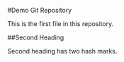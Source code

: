 #Demo Git Repository

This is the first file in this repository.

##Second Heading

Second heading has two hash marks.